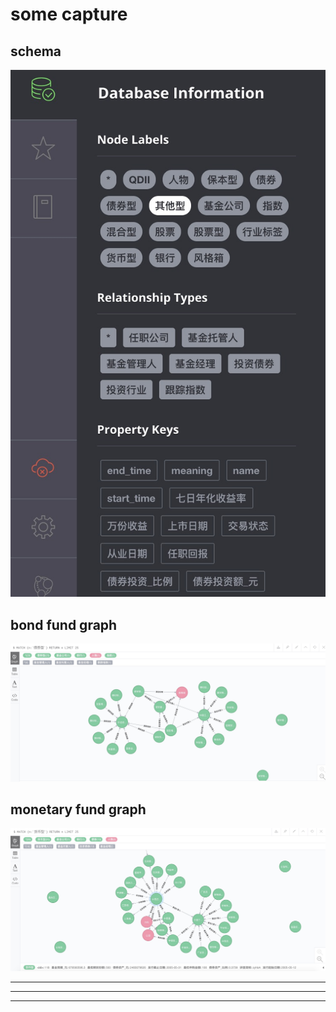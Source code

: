 # some capture

## schema
![avatar](schema.jpg)

## bond fund graph
![avatar](bond_fund.jpg)

## monetary fund graph
![avatar](monetary_fund.jpg)

---
---
---

